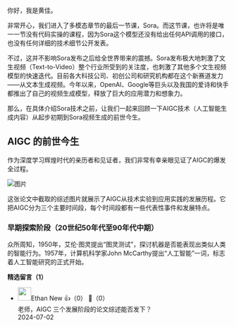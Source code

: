 你好，我是黄佳。

非常开心，我们进入了多模态章节的最后一节课，Sora。而这节课，也许将是唯一一节没有代码实操的课程，因为Sora这个模型还没有给出任何API调用的接口，也没有任何详细的技术细节公开发表。

不过，这并不影响Sora发布之后给全世界带来的震撼。Sora发布极大地刺激了文生视频（Text-to-Video）整个行业所受到的关注度，也刺激了其他多个文生视频模型的快速迭代。目前各大科技公司、初创公司和研究机构都在这个新赛道发力——从文本生成视频。今年以来，OpenAI、Google等巨头以及我国的爱诗和快手都推出了自己的视频生成模型，释放了巨大的应用潜力和想象力。

那么，在具体介绍Sora技术之前，让我们一起来回顾一下AIGC技术（人工智能生成内容）从起步初期到Sora视频生成的前世今生。

## AIGC 的前世今生

作为深度学习辉煌时代的亲历者和见证者，我们非常有幸亲眼见证了AIGC的爆发全过程。

![图片](https://static001.geekbang.org/resource/image/ea/7f/ea730a02e088fae94eaf310db65e297f.png?wh=1833x773)

这张论文中截取的综述图片就展示了AIGC从技术实验到应用实践的发展历程。它把AIGC分为三个主要时间段，每个时间段都有一些代表性事件和发展特点。

### 早期探索阶段（20世纪50年代至90年代中期）

众所周知，1950年，艾伦·图灵提出“图灵测试”，探讨机器是否能表现出类似人类的智能行为。1957年，计算机科学家John McCarthy提出“人工智能”一词，标志着人工智能研究的正式开始。
<div><strong>精选留言（1）</strong></div><ul>
<li><img src="https://static001.geekbang.org/account/avatar/00/1f/7e/5a/da39f489.jpg" width="30px"><span>Ethan New</span> 👍（0） 💬（0）<div>老师，AIGC 三个发展阶段的论文综述能否发下？</div>2024-07-02</li><br/>
</ul>